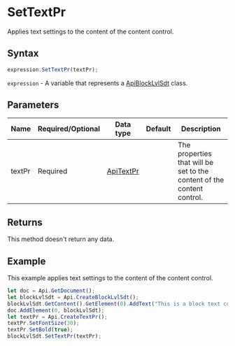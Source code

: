 # SetTextPr

Applies text settings to the content of the content control.

## Syntax

```javascript
expression.SetTextPr(textPr);
```

`expression` - A variable that represents a [ApiBlockLvlSdt](../ApiBlockLvlSdt.md) class.

## Parameters

| **Name** | **Required/Optional** | **Data type** | **Default** | **Description** |
| ------------- | ------------- | ------------- | ------------- | ------------- |
| textPr | Required | [ApiTextPr](../../ApiTextPr/ApiTextPr.md) |  | The properties that will be set to the content of the content control. |

## Returns

This method doesn't return any data.

## Example

This example applies text settings to the content of the content control.

```javascript editor-docx
let doc = Api.GetDocument();
let blockLvlSdt = Api.CreateBlockLvlSdt();
blockLvlSdt.GetContent().GetElement(0).AddText("This is a block text content control with the font size set to 30 and the font weight set to bold.");
doc.AddElement(0, blockLvlSdt);
let textPr = Api.CreateTextPr();
textPr.SetFontSize(30);
textPr.SetBold(true);
blockLvlSdt.SetTextPr(textPr);
```
